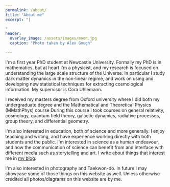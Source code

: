 ```yaml
---
permalink: /about/
title: "About me"
excerpt: "|

"
header:
  overlay_image: /assets/images/moon.jpg
  caption: "Photo taken by Alex Gough"

---
```

I'm a first year PhD student at Newcastle University. Formally my PhD is in mathematics, but at heart I'm a physicist, and my research is focused on understanding the large scale structure of the Universe. In particular I study dark matter dynamics in the non-linear regime, and work on using and developing new statistical techniques for extracting cosmological information. My supervisor is Cora Uhlemann.

I received my masters degree from Oxford university where I did both my undergraduate degree and the Mathematical and Theoretical Physics (MMathPhys) course During this course I took courses on general relativity, cosmology, quantum field theory, galactic dynamics, radiative processes, group theory, and differential geometry.

I'm also interested in education, both of science and more generally. I enjoy teaching and writing, and have experience working directly with both students and the public. I'm interested in science as a human endeavour, and how the communication of science can benefit from and interface with different media such as storytelling and art. I write about things that interest me in [my blog](/recent/index.html).

I'm also interested in photography and Taekwon-do. In future I may showcase some of those things on this website as well. Unless otherwise credited all photos/diagrams on this website are by me.
